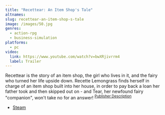 ```yaml
---
title: "Recettear: An Item Shop's Tale"
altnames:
slug: recettear-an-item-shop-s-tale
image: /images/50.jpg
genres:
  - action-rpg
  - business-simulation
platforms:
  - pc
video:
  link: https://www.youtube.com/watch?v=bwXRjivrrm4
  label: Trailer
---
```


Recettear is the story of an item shop, the girl who lives in it, and the fairy who turned her life upside down. Recette Lemongrass finds herself in charge of an item shop built into her house, in order to pay back a loan her father took and then skipped out on - and Tear, her newfound fairy "companion", won't take no for an answer! <sup>[Publisher Description](https://store.steampowered.com/app/70400/Recettear_An_Item_Shops_Tale/)</sup>

* [Steam](https://store.steampowered.com/app/70400/Recettear_An_Item_Shops_Tale/)